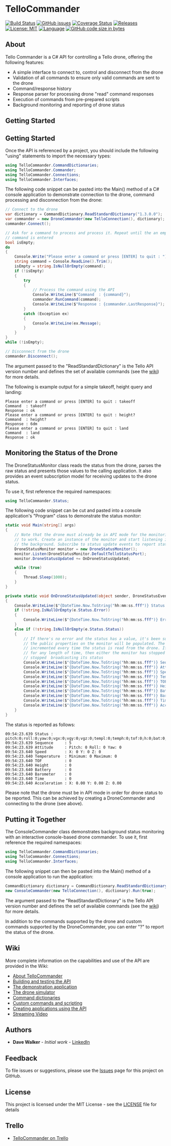 # TelloCommander

[![Build Status](https://github.com/davewalker5/TelloCommander/workflows/.NET%20Core%20CI%20Build/badge.svg)](https://github.com/davewalker5/TelloCommander/actions)
[![GitHub issues](https://img.shields.io/github/issues/davewalker5/TelloCommander)](https://github.com/davewalker5/TelloCommander/issues)
[![Coverage Status](https://coveralls.io/repos/github/davewalker5/TelloCommander/badge.svg?branch=master)](https://coveralls.io/github/davewalker5/TelloCommander?branch=master)
[![Releases](https://img.shields.io/github/v/release/davewalker5/TelloCommander.svg?include_prereleases)](https://github.com/davewalker5/TelloCommander/releases)
[![License: MIT](https://img.shields.io/badge/License-MIT-blue.svg)](https://github.com/davewalker5/TelloCommander/blob/master/LICENSE)
[![Language](https://img.shields.io/badge/language-c%23-blue.svg)](https://github.com/davewalker5/TelloCommander/)
[![GitHub code size in bytes](https://img.shields.io/github/languages/code-size/davewalker5/TelloCommander)](https://github.com/davewalker5/TelloCommander/)

## About

Tello Commander is a C# API for controlling a Tello drone, offering the following features:

- A simple interface to connect to, control and disconnect from the drone
- Validation of all commands to ensure only valid commands are sent to the drone
- Command/response history
- Response parser for processing drone "read" command responses
- Execution of commands from pre-prepared scripts
- Background monitoring and reporting of drone status

## Getting Started

## Getting Started

Once the API is referenced by a project, you should include the following "using" statements to import the necessary types:

```csharp
using TelloCommander.CommandDictionaries;
using TelloCommander.Commander;
using TelloCommander.Connections;
using TelloCommander.Interfaces;
```

The following code snippet can be pasted into the Main() method of a C# console application to demonstrate connection to the drone, command processing and disconnection from the drone:

```csharp
// Connect to the drone
var dictionary = CommandDictionary.ReadStandardDictionary("1.3.0.0");
var commander = new DroneCommander(new TelloConnection(), dictionary);
commander.Connect();

// Ask for a command to process and process it. Repeat until the an empty
// command is entered
bool isEmpty;
do
{
    Console.Write("Please enter a command or press [ENTER] to quit : ");
    string command = Console.ReadLine().Trim();
    isEmpty = string.IsNullOrEmpty(command);
    if (!isEmpty)
    {
        try
        {
            // Process the command using the API
            Console.WriteLine($"Command  : {command}");
            commander.RunCommand(command);
            Console.WriteLine($"Response : {commander.LastResponse}");
        }
        catch (Exception ex)
        {
            Console.WriteLine(ex.Message);
        }
    }
}
while (!isEmpty);

// Disconnect from the drone
commander.Disconnect();
```

The argument passed to the "ReadStandardDictionary" is the Tello API version number and defines the set of available commands (see the [wiki](https://github.com/davewalker5/TelloCommander/wiki/Home)) for more  details.

The following is example output for a simple takeoff, height query and landing:

```
Please enter a command or press [ENTER] to quit : takeoff
Command  : takeoff
Response : ok
Please enter a command or press [ENTER] to quit : height?
Command  : height?
Response : 6dm
Please enter a command or press [ENTER] to quit : land
Command  : land
Response : ok
```

## Monitoring the Status of the Drone

The DroneStatusMonitor class reads the status from the drone, parses the raw status and presents those values to the calling application. It also provides an event subscription model for receiving updates to the drone status.

To use it, first reference the required namespaces:

```csharp
using TelloCommander.Status;
```

The following code snippet can be cut and pasted into a console application's "Program" class to demonstrate the status monitor:

```csharp
static void Main(string[] args)
{
    // Note that the drone must already be in API mode for the monitoring
    // to work. Create an instance of the monitor and start listening in
    // the background. Subscribe to status update events to report status
    DroneStatusMonitor monitor = new DroneStatusMonitor();
    monitor.Listen(DroneStatusMonitor.DefaultTelloStatusPort);
    monitor.DroneStatusUpdated += OnDroneStatusUpdated;

    while (true)
    {
        Thread.Sleep(1000);
    }
}

private static void OnDroneStatusUpdated(object sender, DroneStatusEventArgs e)
{
    Console.WriteLine($"{DateTime.Now.ToString("hh:mm:ss.fff")} Status : {e.Status.Status}");
    if (!string.IsNullOrEmpty(e.Status.Error))
    {
        Console.WriteLine($"{DateTime.Now.ToString("hh:mm:ss.fff")} Error  : {e.Status.Error}");
    }
    else if (!string.IsNullOrEmpty(e.Status.Status))
    {
        // If there's no error and the status has a value, it's been successfully read and
        // the public properties on the monitor will be populated. The sequence number is
        // incremented every time the status is read from the drone. If it stops increasing
        // for any length of time, then either the monitor has stopped or the drone has
        // stopped  broadcasting its status
        Console.WriteLine($"{DateTime.Now.ToString("hh:mm:ss.fff")} Sequence     : {e.Status.Sequence}");
        Console.WriteLine($"{DateTime.Now.ToString("hh:mm:ss.fff")} Attitude     : {e.Status.Attitude.ToString()}");
        Console.WriteLine($"{DateTime.Now.ToString("hh:mm:ss.fff")} Speed        : {e.Status.Speed.ToString()}");
        Console.WriteLine($"{DateTime.Now.ToString("hh:mm:ss.fff")} Temperature  : {e.Status.Temperature.ToString()}");
        Console.WriteLine($"{DateTime.Now.ToString("hh:mm:ss.fff")} TOF          : {e.Status.TOF}");
        Console.WriteLine($"{DateTime.Now.ToString("hh:mm:ss.fff")} Height       : {e.Status.Height}");
        Console.WriteLine($"{DateTime.Now.ToString("hh:mm:ss.fff")} Battery      : {e.Status.Battery}");
        Console.WriteLine($"{DateTime.Now.ToString("hh:mm:ss.fff")} Barometer    : {e.Status.Battery}");
        Console.WriteLine($"{DateTime.Now.ToString("hh:mm:ss.fff")} Time         : {e.Status.Time}");
        Console.WriteLine($"{DateTime.Now.ToString("hh:mm:ss.fff")} Acceleration : {e.Status.Acceleration.ToString()}");
    }
}
```

The status is reported as follows:

```
09:54:23.639 Status : pitch:0;roll:0;yaw:0;vgx:0;vgy:0;vgz:0;templ:0;temph:0;tof:0;h:0;bat:0;baro:0.00;time:0;agx:0.00;agy:0.00;agz:0.00;
09:54:23.639 Sequence     : 5
09:54:23.639 Attitude     : Pitch: 0 Roll: 0 Yaw: 0
09:54:23.640 Speed        : X: 0 Y: 0 Z: 0
09:54:23.640 Temperature  : Minimum: 0 Maximum: 0
09:54:23.640 TOF          : 0
09:54:23.640 Height       : 0
09:54:23.640 Battery      : 0
09:54:23.640 Barometer    : 0
09:54:23.640 Time         : 0
09:54:23.640 Acceleration : X: 0.00 Y: 0.00 Z: 0.00
```

Please note that the drone must be in API mode in order for drone status to be reported. This can be achieved by creating a DroneCommander and connecting to the drone (see above).

## Putting it Together

The ConsoleCommander class demonstrates background status monitoring with an interactive console-based drone commander. To use it, first reference the required namespaces:

```csharp
using TelloCommander.CommandDictionaries;
using TelloCommander.Connections;
using TelloCommander.Interfaces;
```

The following snippet can then be pasted into the Main() method of a console application to run the application:

```csharp
CommandDictionary dictionary = CommandDictionary.ReadStandardDictionary("1.3.0.0");
new ConsoleCommander(new TelloConnection(), dictionary).Run(true);
```

The argument passed to the "ReadStandardDictionary" is the Tello API version number and defines the set of available commands (see the [wiki](https://github.com/davewalker5/TelloCommander/wiki/Home)) for more  details.

In addition to the commands supported by the drone and custom commands supported by the DroneCommander, you can enter "?" to report the status of the drone.

## Wiki

More complete information on the capabilities and use of the API are provided in the Wiki:

* [About TelloCommander](https://github.com/davewalker5/TelloCommander/wiki/Home)
* [Building and testing the API](https://github.com/davewalker5/TelloCommander/wiki/Building-and-Testing-the-API)
* [The demonstration application](https://github.com/davewalker5/TelloCommander/wiki/Demonstration-Application)
* [The drone simulator](https://github.com/davewalker5/TelloCommander/wiki/Drone-Simulator)
* [Command dictionaries](https://github.com/davewalker5/TelloCommander/wiki/Command-Dictionaries)
* [Custom commands and scripting](https://github.com/davewalker5/TelloCommander/wiki/Custom-Commands-And-Scripting)
* [Creating applications using the API](https://github.com/davewalker5/TelloCommander/wiki/Creating-Applications-With-the-Api)
* [Streaming Video](https://github.com/davewalker5/TelloCommander/wiki/Streaming-Video)

## Authors

- **Dave Walker** - *Initial work* - [LinkedIn](https://www.linkedin.com/in/davewalker5/)

## Feedback

To file issues or suggestions, please use the [Issues](https://github.com/davewalker5/TelloCommander/issues) page for this project on GitHub.

## License

This project is licensed under the MIT License - see the [LICENSE](LICENSE) file for details

## Trello

*  [TelloCommander on Trello](https://trello.com/b/VCFq6tAk)
